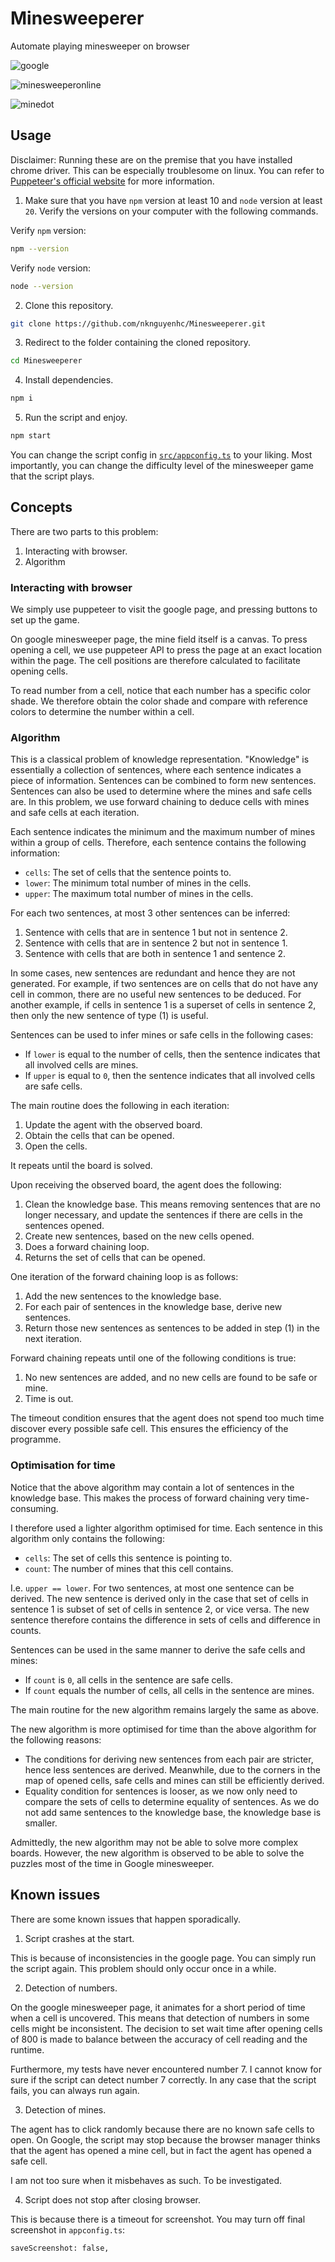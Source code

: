 # Minesweeperer
Automate playing minesweeper on browser

![google](./media/google.png)

![minesweeperonline](./media/minesweeperonline.png)

![minedot](./media/minedot.png)

## Usage

Disclaimer: Running these are on the premise that you have installed chrome driver. This can be especially troublesome on linux. You can refer to [Puppeteer's official website](https://pptr.dev/) for more information.

1. Make sure that you have `npm` version at least 10 and `node` version at least `20`. Verify the versions on your computer with the following commands.

Verify `npm` version:

```bash
npm --version
```

Verify `node` version:

```bash
node --version
```

2. Clone this repository.

```bash
git clone https://github.com/nknguyenhc/Minesweeperer.git
```

3. Redirect to the folder containing the cloned repository.

```bash
cd Minesweeperer
```

4. Install dependencies.

```bash
npm i
```

5. Run the script and enjoy.

```bash
npm start
```

You can change the script config in [`src/appconfig.ts`](./src/appconfig.ts) to your liking. Most importantly, you can change the difficulty level of the minesweeper game that the script plays.

## Concepts

There are two parts to this problem:

1. Interacting with browser.
2. Algorithm

### Interacting with browser

We simply use puppeteer to visit the google page, and pressing buttons to set up the game.

On google minesweeper page, the mine field itself is a canvas. To press opening a cell, we use puppeteer API to press the page at an exact location within the page. The cell positions are therefore calculated to facilitate opening cells.

To read number from a cell, notice that each number has a specific color shade. We therefore obtain the color shade and compare with reference colors to determine the number within a cell.

### Algorithm

This is a classical problem of knowledge representation. "Knowledge" is essentially a collection of sentences, where each sentence indicates a piece of information. Sentences can be combined to form new sentences. Sentences can also be used to determine where the mines and safe cells are. In this problem, we use forward chaining to deduce cells with mines and safe cells at each iteration.

Each sentence indicates the minimum and the maximum number of mines within a group of cells. Therefore, each sentence contains the following information:

* `cells`: The set of cells that the sentence points to.
* `lower`: The minimum total number of mines in the cells.
* `upper`: The maximum total number of mines in the cells.

For each two sentences, at most 3 other sentences can be inferred:

1. Sentence with cells that are in sentence 1 but not in sentence 2.
2. Sentence with cells that are in sentence 2 but not in sentence 1.
3. Sentence with cells that are both in sentence 1 and sentence 2.

In some cases, new sentences are redundant and hence they are not generated. For example, if two sentences are on cells that do not have any cell in common, there are no useful new sentences to be deduced. For another example, if cells in sentence 1 is a superset of cells in sentence 2, then only the new sentence of type (1) is useful.

Sentences can be used to infer mines or safe cells in the following cases:

* If `lower` is equal to the number of cells, then the sentence indicates that all involved cells are mines.
* If `upper` is equal to `0`, then the sentence indicates that all involved cells are safe cells.

The main routine does the following in each iteration:

1. Update the agent with the observed board.
2. Obtain the cells that can be opened.
3. Open the cells.

It repeats until the board is solved.

Upon receiving the observed board, the agent does the following:

1. Clean the knowledge base. This means removing sentences that are no longer necessary, and update the sentences if there are cells in the sentences opened.
2. Create new sentences, based on the new cells opened.
3. Does a forward chaining loop.
4. Returns the set of cells that can be opened.

One iteration of the forward chaining loop is as follows:

1. Add the new sentences to the knowledge base.
2. For each pair of sentences in the knowledge base, derive new sentences.
3. Return those new sentences as sentences to be added in step (1) in the next iteration.

Forward chaining repeats until one of the following conditions is true:

1. No new sentences are added, and no new cells are found to be safe or mine.
2. Time is out.

The timeout condition ensures that the agent does not spend too much time discover every possible safe cell. This ensures the efficiency of the programme.

### Optimisation for time

Notice that the above algorithm may contain a lot of sentences in the knowledge base. This makes the process of forward chaining very time-consuming.

I therefore used a lighter algorithm optimised for time. Each sentence in this algorithm only contains the following:

* `cells`: The set of cells this sentence is pointing to.
* `count`: The number of mines that this cell contains.

I.e. `upper == lower`. For two sentences, at most one sentence can be derived. The new sentence is derived only in the case that set of cells in sentence 1 is subset of set of cells in sentence 2, or vice versa. The new sentence therefore contains the difference in sets of cells and difference in counts.

Sentences can be used in the same manner to derive the safe cells and mines:

* If `count` is `0`, all cells in the sentence are safe cells.
* If `count` equals the number of cells, all cells in the sentence are mines.

The main routine for the new algorithm remains largely the same as above.

The new algorithm is more optimised for time than the above algorithm for the following reasons:

* The conditions for deriving new sentences from each pair are stricter, hence less sentences are derived. Meanwhile, due to the corners in the map of opened cells, safe cells and mines can still be efficiently derived.
* Equality condition for sentences is looser, as we now only need to compare the sets of cells to determine equality of sentences. As we do not add same sentences to the knowledge base, the knowledge base is smaller.

Admittedly, the new algorithm may not be able to solve more complex boards. However, the new algorithm is observed to be able to solve the puzzles most of the time in Google minesweeper.

## Known issues

There are some known issues that happen sporadically.

1. Script crashes at the start.

This is because of inconsistencies in the google page. You can simply run the script again. This problem should only occur once in a while.

2. Detection of numbers.

On the google minesweeper page, it animates for a short period of time when a cell is uncovered. This means that detection of numbers in some cells might be inconsistent. The decision to set wait time after opening cells of 800 is made to balance between the accuracy of cell reading and the runtime.

Furthermore, my tests have never encountered number 7. I cannot know for sure if the script can detect number 7 correctly. In any case that the script fails, you can always run again.

3. Detection of mines.

The agent has to click randomly because there are no known safe cells to open. On Google, the script may stop because the browser manager thinks that the agent has opened a mine cell, but in fact the agent has opened a safe cell.

I am not too sure when it misbehaves as such. To be investigated.

4. Script does not stop after closing browser.

This is because there is a timeout for screenshot. You may turn off final screenshot in `appconfig.ts`:

```
saveScreenshot: false,
```
